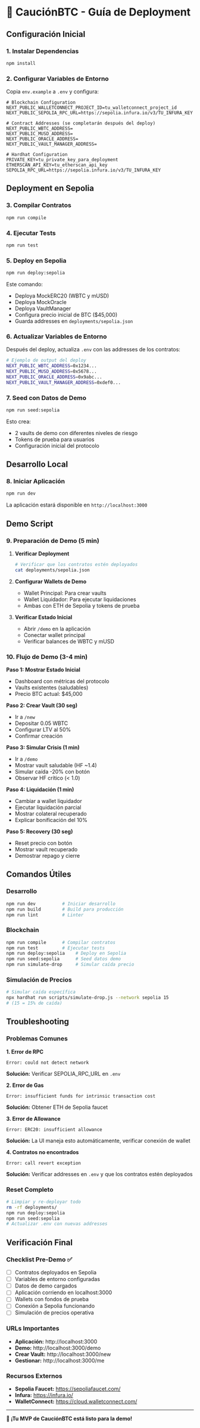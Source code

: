 # 🚀 CauciónBTC - Guía de Deployment

## **Configuración Inicial**

### 1. **Instalar Dependencias**
```bash
npm install
```

### 2. **Configurar Variables de Entorno**
Copia `env.example` a `.env` y configura:

```env
# Blockchain Configuration
NEXT_PUBLIC_WALLETCONNECT_PROJECT_ID=tu_walletconnect_project_id
NEXT_PUBLIC_SEPOLIA_RPC_URL=https://sepolia.infura.io/v3/TU_INFURA_KEY

# Contract Addresses (se completarán después del deploy)
NEXT_PUBLIC_WBTC_ADDRESS=
NEXT_PUBLIC_MUSD_ADDRESS=
NEXT_PUBLIC_ORACLE_ADDRESS=
NEXT_PUBLIC_VAULT_MANAGER_ADDRESS=

# Hardhat Configuration
PRIVATE_KEY=tu_private_key_para_deployment
ETHERSCAN_API_KEY=tu_etherscan_api_key
SEPOLIA_RPC_URL=https://sepolia.infura.io/v3/TU_INFURA_KEY
```

## **Deployment en Sepolia**

### 3. **Compilar Contratos**
```bash
npm run compile
```

### 4. **Ejecutar Tests**
```bash
npm run test
```

### 5. **Deploy en Sepolia**
```bash
npm run deploy:sepolia
```

Este comando:
- Deploya MockERC20 (WBTC y mUSD)
- Deploya MockOracle
- Deploya VaultManager
- Configura precio inicial de BTC ($45,000)
- Guarda addresses en `deployments/sepolia.json`

### 6. **Actualizar Variables de Entorno**
Después del deploy, actualiza `.env` con las addresses de los contratos:

```bash
# Ejemplo de output del deploy
NEXT_PUBLIC_WBTC_ADDRESS=0x1234...
NEXT_PUBLIC_MUSD_ADDRESS=0x5678...
NEXT_PUBLIC_ORACLE_ADDRESS=0x9abc...
NEXT_PUBLIC_VAULT_MANAGER_ADDRESS=0xdef0...
```

### 7. **Seed con Datos de Demo**
```bash
npm run seed:sepolia
```

Esto crea:
- 2 vaults de demo con diferentes niveles de riesgo
- Tokens de prueba para usuarios
- Configuración inicial del protocolo

## **Desarrollo Local**

### 8. **Iniciar Aplicación**
```bash
npm run dev
```

La aplicación estará disponible en `http://localhost:3000`

## **Demo Script**

### 9. **Preparación de Demo (5 min)**

1. **Verificar Deployment**
   ```bash
   # Verificar que los contratos estén deployados
   cat deployments/sepolia.json
   ```

2. **Configurar Wallets de Demo**
   - Wallet Principal: Para crear vaults
   - Wallet Liquidador: Para ejecutar liquidaciones
   - Ambas con ETH de Sepolia y tokens de prueba

3. **Verificar Estado Inicial**
   - Abrir `/demo` en la aplicación
   - Conectar wallet principal
   - Verificar balances de WBTC y mUSD

### 10. **Flujo de Demo (3-4 min)**

**Paso 1: Mostrar Estado Inicial**
- Dashboard con métricas del protocolo
- Vaults existentes (saludables)
- Precio BTC actual: $45,000

**Paso 2: Crear Vault (30 seg)**
- Ir a `/new`
- Depositar 0.05 WBTC
- Configurar LTV al 50%
- Confirmar creación

**Paso 3: Simular Crisis (1 min)**
- Ir a `/demo`
- Mostrar vault saludable (HF ~1.4)
- Simular caída -20% con botón
- Observar HF crítico (< 1.0)

**Paso 4: Liquidación (1 min)**
- Cambiar a wallet liquidador
- Ejecutar liquidación parcial
- Mostrar colateral recuperado
- Explicar bonificación del 10%

**Paso 5: Recovery (30 seg)**
- Reset precio con botón
- Mostrar vault recuperado
- Demostrar repago y cierre

## **Comandos Útiles**

### Desarrollo
```bash
npm run dev          # Iniciar desarrollo
npm run build        # Build para producción
npm run lint         # Linter
```

### Blockchain
```bash
npm run compile      # Compilar contratos
npm run test         # Ejecutar tests
npm run deploy:sepolia    # Deploy en Sepolia
npm run seed:sepolia      # Seed datos demo
npm run simulate-drop     # Simular caída precio
```

### Simulación de Precios
```bash
# Simular caída específica
npx hardhat run scripts/simulate-drop.js --network sepolia 15
# (15 = 15% de caída)
```

## **Troubleshooting**

### Problemas Comunes

**1. Error de RPC**
```
Error: could not detect network
```
**Solución:** Verificar SEPOLIA_RPC_URL en `.env`

**2. Error de Gas**
```
Error: insufficient funds for intrinsic transaction cost
```
**Solución:** Obtener ETH de Sepolia faucet

**3. Error de Allowance**
```
Error: ERC20: insufficient allowance
```
**Solución:** La UI maneja esto automáticamente, verificar conexión de wallet

**4. Contratos no encontrados**
```
Error: call revert exception
```
**Solución:** Verificar addresses en `.env` y que los contratos estén deployados

### Reset Completo
```bash
# Limpiar y re-deployar todo
rm -rf deployments/
npm run deploy:sepolia
npm run seed:sepolia
# Actualizar .env con nuevas addresses
```

## **Verificación Final**

### Checklist Pre-Demo ✅

- [ ] Contratos deployados en Sepolia
- [ ] Variables de entorno configuradas
- [ ] Datos de demo cargados
- [ ] Aplicación corriendo en localhost:3000
- [ ] Wallets con fondos de prueba
- [ ] Conexión a Sepolia funcionando
- [ ] Simulación de precios operativa

### URLs Importantes

- **Aplicación:** http://localhost:3000
- **Demo:** http://localhost:3000/demo
- **Crear Vault:** http://localhost:3000/new
- **Gestionar:** http://localhost:3000/me

### Recursos Externos

- **Sepolia Faucet:** https://sepoliafaucet.com/
- **Infura:** https://infura.io/
- **WalletConnect:** https://cloud.walletconnect.com/

---

**🎯 ¡Tu MVP de CauciónBTC está listo para la demo!**
